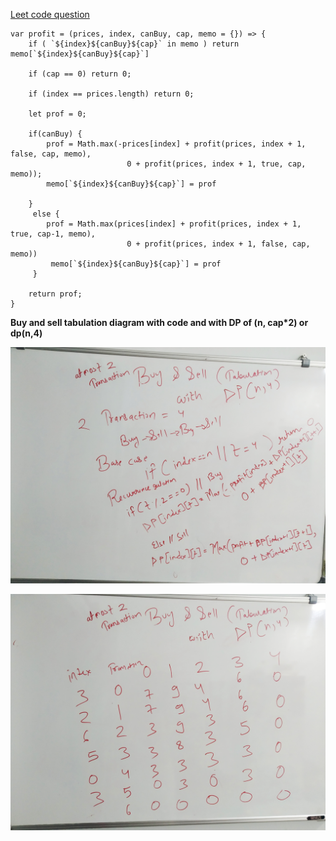 [Leet code question](https://leetcode.com/problems/best-time-to-buy-and-sell-stock-iii/)

```
var profit = (prices, index, canBuy, cap, memo = {}) => {
    if ( `${index}${canBuy}${cap}` in memo ) return memo[`${index}${canBuy}${cap}`]
    
    if (cap == 0) return 0;
    
    if (index == prices.length) return 0;
    
    let prof = 0;
    
    if(canBuy) {
        prof = Math.max(-prices[index] + profit(prices, index + 1, false, cap, memo),
                          0 + profit(prices, index + 1, true, cap, memo));
        memo[`${index}${canBuy}${cap}`] = prof
                         
    }
     else {
        prof = Math.max(prices[index] + profit(prices, index + 1, true, cap-1, memo),
                          0 + profit(prices, index + 1, false, cap, memo))
         memo[`${index}${canBuy}${cap}`] = prof
     }
    
    return prof;
}

```

**Buy and sell tabulation diagram with code and with DP of (n, cap*2) or dp(n,4)**

![alt text](tab-algo.jpg)

![alt text](tab-dia.jpg)

